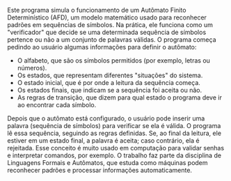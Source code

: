 Este programa simula o funcionamento de um Autômato Finito Determinístico (AFD), um modelo matemático usado para reconhecer padrões em sequências de símbolos. Na prática, ele funciona como um "verificador" que decide se uma determinada sequência de símbolos pertence ou não a um conjunto de palavras válidas. O programa começa pedindo ao usuário algumas informações para definir o autômato:
- O alfabeto, que são os símbolos permitidos (por exemplo, letras ou números).
- Os estados, que representam diferentes "situações" do sistema.
- O estado inicial, que é por onde a leitura da sequência começa.
- Os estados finais, que indicam se a sequência foi aceita ou não.
- As regras de transição, que dizem para qual estado o programa deve ir ao encontrar cada símbolo.

Depois que o autômato está configurado, o usuário pode inserir uma palavra (sequência de símbolos) para verificar se ela é válida. O programa lê essa sequência, seguindo as regras definidas. Se, ao final da leitura, ele estiver em um estado final, a palavra é aceita; caso contrário, ela é rejeitada.
Esse conceito é muito usado em computação para validar senhas e interpretar comandos, por exemplo. O trabalho faz parte da disciplina de Linguagens Formais e Autômatos, que estuda como máquinas podem reconhecer padrões e processar informações automaticamente.
